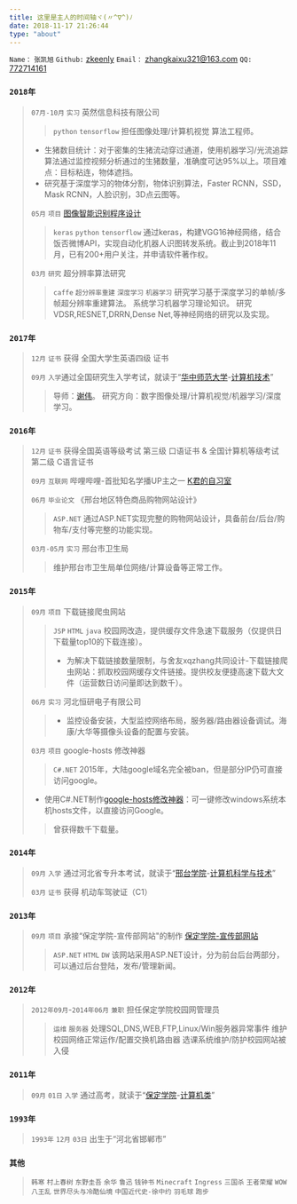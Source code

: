```yaml
---
title: 这里是主人的时间轴ヾ(〃^∇^)ﾉ
date: 2018-11-17 21:26:44
type: "about"
---
```

`Name：`  `张凯旭`
`Github:`  [zkeenly](https://www.github.com/zkeenly)
`Email：`  [zhangkaixu321@163.com](mailto:zhangkaixu321@163.com)
`QQ:`  [772714161](tencent://AddContact/?fromId=45&fromSubId=1&subcmd=all&uin=772714161&website=www.oicqzone.com)

### `2018年`
> `07月-10月` `实习` 英然信息科技有限公司 
> > `python` `tensorflow`
> 担任图像处理/计算机视觉 算法工程师。
> + 生猪数目统计：对于密集的生猪流动穿过通道，使用机器学习/光流追踪算法通过监控视频分析通过的生猪数量，准确度可达95%以上。项目难点：目标粘连，物体遮挡。
> + 研究基于深度学习的物体分割，物体识别算法，Faster RCNN，SSD，Mask RCNN，人脸识别，3D点云图等。
>
> `05月` `项目` [图像智能识别程序设计](https://zkeenly.github.io/2018/11/17/%E5%9F%BA%E4%BA%8E%E6%B7%B1%E5%BA%A6%E5%AD%A6%E4%B9%A0%E7%9A%84%E2%80%9C%E5%BE%AE%E5%8D%9A%E4%BA%BA%E5%83%8F%E8%87%AA%E5%8A%A8%E8%AF%86%E5%88%AB%E8%BD%AC%E5%8F%91%E6%9C%BA%E5%99%A8%E4%BA%BA%E2%80%9D%E8%AE%BE%E8%AE%A1/) 
> > `keras` `python` `tensorflow`
> 通过keras，构建VGG16神经网络，结合饭否微博API，实现自动化机器人识图转发系统。截止到2018年11月，已有200+用户关注，并申请软件著作权。
> 
> `03月` `研究` 超分辨率算法研究
>> `caffe` `超分辨率重建` `深度学习` `机器学习` 
>研究学习基于深度学习的单帧/多帧超分辨率重建算法。
>系统学习机器学习理论知识。
>研究VDSR,RESNET,DRRN,Dense Net,等神经网络的研究以及实现。
>
### `2017年`
> `12月` `证书` 获得 全国大学生英语四级 证书
> 
>`09月` `入学`通过全国研究生入学考试，就读于“[华中师范大学](http://www.ccnu.edu.cn/)-[计算机技术](http://cs.ccnu.edu.cn/)”
>>导师：[谢伟](http://cs.ccnu.edu.cn/info/1048/1270.htm)。
>研究方向：数字图像处理/计算机视觉/机器学习/深度学习。
### `2016年`
> `12月` `证书` 获得全国英语等级考试 第三级 口语证书 & 全国计算机等级考试 第二级 C语言证书
> 
>`09月` `互联网` 哔哩哔哩-首批知名学播UP主之一 [K君的自习室](https://live.bilibili.com/374141) 
>
>`06月` `毕业论文` 《邢台地区特色商品购物网站设计》
>> `ASP.NET`
>通过ASP.NET实现完整的购物网站设计，具备前台/后台/购物车/支付等完整的功能实现。
>
>`03月-05月` `实习` 邢台市卫生局
>>维护邢台市卫生局单位网络/计算设备等正常工作。
>
### `2015年`
> `09月` `项目` 下载链接爬虫网站
> >`JSP` `HTML` `java`
> >校园网改造，提供缓存文件急速下载服务（仅提供日下载量top10的下载连接）。
> > * 为解决下载链接数量限制，与舍友xqzhang共同设计-下载链接爬虫网站：抓取校园网缓存文件链接。提供校友便捷高速下载大文件（运营数日访问量即达到数千）。
> 
> `06月` `实习` 河北恒研电子有限公司
> > + 监控设备安装，大型监控网络布局，服务器/路由器设备调试。海康/大华等摄像头设备的配置与安装。
> 
> `03月` `项目` google-hosts 修改神器
> >`C#.NET`
>  2015年，大陆google域名完全被ban，但是部分IP仍可直接访问google。
>  + 使用C#.NET制作[google-hosts修改神器](https://github.com/zkeenly/google-hosts)：可一键修改windows系统本机hosts文件，以直接访问Google。
> >曾获得数千下载量。
> 

### `2014年`
> `09月` `入学` 通过河北省专升本考试，就读于“[邢台学院](http://www.xttc.edu.cn/)-[计算机科学与技术](http://xkx.xttc.edu.cn/)”
> 
> `03月` `证书` 获得 机动车驾驶证（C1）
>
### `2013年`
> `09月`  `项目` 承接“保定学院-宣传部网站"的制作 [保定学院-宣传部网站](https://github.com/zkeenly/newsweb)
> >`ASP.NET` `HTML` `DW`
> >该网站采用ASP.NET设计，分为前台后台两部分，可以通过后台登陆，发布/管理新闻。
> 
### `2012年`
> `2012年09月`-`2014年06月` `兼职` 担任保定学院校园网管理员
> > `运维` `服务器`
> 处理SQL,DNS,WEB,FTP,Linux/Win服务器异常事件
> 维护校园网络正常运作/配置交换机路由器
> 选课系统维护/防护校园网站被入侵
> 
### `2011年`
> `09月` `01日` `入学` 通过高考，就读于“[保定学院](http://www.bdu.edu.cn/default.html)-[计算机类](http://221.192.237.22:8056/sxx/default.html)”
> 
### `1993年`
> `1993年` `12月` `03日` 出生于“河北省邯郸市”

### `其他`
>  `韩寒` `村上春树` `东野圭吾` `余华` `鲁迅` `钱钟书`
>  `Minecraft` `Ingress` `三国杀` `王者荣耀` `WOW`
>  `八王乱` `世界尽头与冷酷仙境` `中国近代史-徐中约`
>  `羽毛球` `跑步`